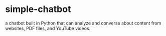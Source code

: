 # simple-chatbot
a chatbot built in Python that can analyze and converse about content from websites, PDF files, and YouTube videos.
